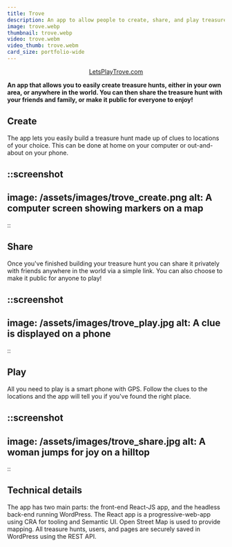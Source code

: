 ```yaml
---
title: Trove
description: An app to allow people to create, share, and play treasure hunts, anywhere in the world.
image: trove.webp
thumbnail: trove.webp
video: trove.webm
video_thumb: trove.webm
card_size: portfolio-wide
---
```


<p style="text-align:center"><a class="button" href="https://letsplaytrove.com">LetsPlayTrove.com</a></p>

**An app that allows you to easily create treasure hunts, either in your own area, or anywhere in the world. You can then share the treasure hunt with your friends and family, or make it public for everyone to enjoy!**

## Create

The app lets you easily build a treasure hunt made up of clues to locations of your choice. This can be done at home on your computer or out-and-about on your phone.

::screenshot
---
image: /assets/images/trove_create.png
alt: A computer screen showing markers on a map
---
::


## Share

Once you've finished building your treasure hunt you can share it privately with friends anywhere in the world via a simple link. You can also choose to make it public for anyone to play!

::screenshot
---
image: /assets/images/trove_play.jpg
alt: A clue is displayed on a phone
---
::

## Play

All you need to play is a smart phone with GPS. Follow the clues to the locations and the app will tell you if you've found the right place.

::screenshot
---
image: /assets/images/trove_share.jpg
alt: A woman jumps for joy on a hilltop
---
::

## Technical details

The app has two main parts: the front-end React-JS app, and the headless back-end running WordPress.
The React app is a progressive-web-app using CRA for tooling and Semantic UI. Open Street Map is used to provide mapping.
All treasure hunts, users, and pages are securely saved in WordPress using the REST API.